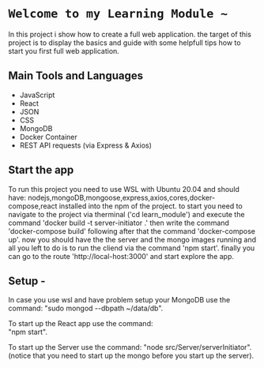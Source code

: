 # `Welcome to my Learning Module ~`
In this project i show how to create a full web application.
the target of this project is to display the basics and guide with some helpfull tips how to start you first full web application.

## Main Tools and Languages
- JavaScript
- React
- JSON
- CSS
- MongoDB
- Docker Container
- REST API requests (via Express & Axios)

## Start the app
To run this project you need to use WSL with Ubuntu 20.04 and should have: nodejs,mongoDB,mongoose,express,axios,cores,docker-compose,react installed into the npm of the project.
to start you need to navigate to the project via therminal ('cd learn_module') and execute the command 'docker build -t server-initiator .' 
then write the command 'docker-compose build' following after that the command 'docker-compose up'.
now you should have the the server and the mongo images running and all you left to do is to run the cliend via the command 'npm start'.
finally you can go to the route 'http://local-host:3000' and start explore the app.

## Setup -
In case you use wsl and have problem setup your MongoDB use the command: 
"sudo mongod --dbpath ~/data/db".

To start up the React app use the command:  
"npm start".

To start up the Server use the command:
"node src/Server/serverInitiator". 
(notice that you need to start up the mongo before you start up the server).